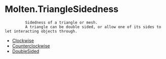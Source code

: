 ﻿  
# Molten.TriangleSidedness

             Sidedness of a triangle or mesh.
             A triangle can be double sided, or allow one of its sides to let interacting objects through.
            
  
*  [Clockwise](docs/Molten.Math/Molten/TriangleSidedness/Clockwise.md)  
*  [Counterclockwise](docs/Molten.Math/Molten/TriangleSidedness/Counterclockwise.md)  
*  [DoubleSided](docs/Molten.Math/Molten/TriangleSidedness/DoubleSided.md)